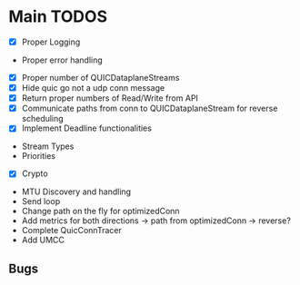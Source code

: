 # Main TODOS

- [x] Proper Logging
- Proper error handling
- [x] Proper number of QUICDataplaneStreams
- [x] Hide quic go not a udp conn message
- [x] Return proper numbers of Read/Write from API
- [x] Communicate paths from conn to QUICDataplaneStream for reverse scheduling
- [x] Implement Deadline functionalities
- Stream Types
- Priorities
- [x] Crypto
- MTU Discovery and handling
- Send loop
- Change path on the fly for optimizedConn
- Add metrics for both directions -> path from optimizedConn -> reverse?
- Complete QuicConnTracer
- Add UMCC

## Bugs
